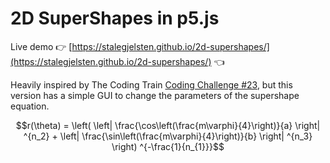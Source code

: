 # 2D SuperShapes in p5.js

Live demo 👉 [https://stalegjelsten.github.io/2d-supershapes/](https://stalegjelsten.github.io/2d-supershapes/) 👈

Heavily inspired by The Coding Train [Coding Challenge #23](https://thecodingtrain.com/CodingChallenges/023-supershape2d.html), but this version has a simple GUI to change the parameters of the supershape equation.

$$r(\theta) = 
\left(
        \left|
                \frac{\cos\left(\frac{m\varphi}{4}\right)}{a}
        \right| ^{n_2}
+
        \left|
                \frac{\sin\left(\frac{m\varphi}{4}\right)}{b}
        \right| ^{n_3}
\right) ^{-\frac{1}{n_{1}}}$$
